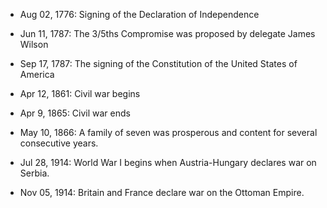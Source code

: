* Aug 02, 1776: Signing of the Declaration of Independence

* Jun 11, 1787: The 3/5ths Compromise was proposed by delegate James Wilson

* Sep 17, 1787: The signing of the Constitution of the United States of America

* Apr 12, 1861: Civil war begins

* Apr 9, 1865: Civil war ends

* May 10, 1866: A family of seven was prosperous and content for several consecutive years.

* Jul 28, 1914: World War I begins when Austria-Hungary declares war on Serbia.

* Nov 05, 1914: Britain and France declare war on the Ottoman Empire.
